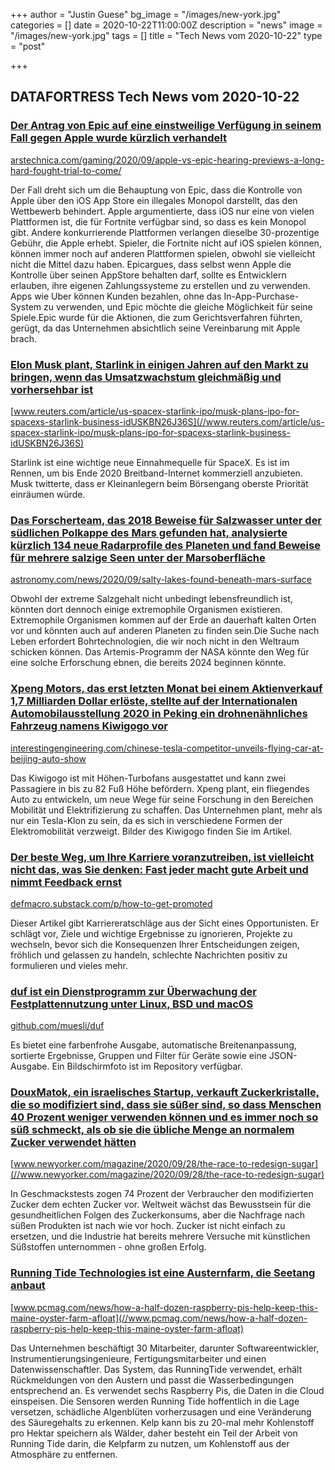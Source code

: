 +++
author = "Justin Guese"
bg_image = "/images/new-york.jpg"
categories = []
date = 2020-10-22T11:00:00Z
description = "news"
image = "/images/new-york.jpg"
tags = []
title = "Tech News vom 2020-10-22"
type = "post"

+++

        
## DATAFORTRESS Tech News vom 2020-10-22





### [Der Antrag von Epic auf eine einstweilige Verfügung in seinem Fall gegen Apple wurde kürzlich verhandelt](//arstechnica.com/gaming/2020/09/apple-vs-epic-hearing-previews-a-long-hard-fought-trial-to-come/)


[arstechnica.com/gaming/2020/09/apple-vs-epic-hearing-previews-a-long-hard-fought-trial-to-come/](//arstechnica.com/gaming/2020/09/apple-vs-epic-hearing-previews-a-long-hard-fought-trial-to-come/)


Der Fall dreht sich um die Behauptung von Epic, dass die Kontrolle von Apple über den iOS App Store ein illegales Monopol darstellt, das den Wettbewerb behindert. Apple argumentierte, dass iOS nur eine von vielen Plattformen ist, die für Fortnite verfügbar sind, so dass es kein Monopol gibt. Andere konkurrierende Plattformen verlangen dieselbe 30-prozentige Gebühr, die Apple erhebt. Spieler, die Fortnite nicht auf iOS spielen können, können immer noch auf anderen Plattformen spielen, obwohl sie vielleicht nicht die Mittel dazu haben. Epicargues, dass selbst wenn Apple die Kontrolle über seinen AppStore behalten darf, sollte es Entwicklern erlauben, ihre eigenen Zahlungssysteme zu erstellen und zu verwenden. Apps wie Uber können Kunden bezahlen, ohne das In-App-Purchase-System zu verwenden, und Epic möchte die gleiche Möglichkeit für seine Spiele.Epic wurde für die Aktionen, die zum Gerichtsverfahren führten, gerügt, da das Unternehmen absichtlich seine Vereinbarung mit Apple brach.


### [Elon Musk plant, Starlink in einigen Jahren auf den Markt zu bringen, wenn das Umsatzwachstum gleichmäßig und vorhersehbar ist](//www.reuters.com/article/us-spacex-starlink-ipo/musk-plans-ipo-for-spacexs-starlink-business-idUSKBN26J36S)


[www.reuters.com/article/us-spacex-starlink-ipo/musk-plans-ipo-for-spacexs-starlink-business-idUSKBN26J36S](//www.reuters.com/article/us-spacex-starlink-ipo/musk-plans-ipo-for-spacexs-starlink-business-idUSKBN26J36S)


Starlink ist eine wichtige neue Einnahmequelle für SpaceX. Es ist im Rennen, um bis Ende 2020 Breitband-Internet kommerziell anzubieten. Musk twitterte, dass er Kleinanlegern beim Börsengang oberste Priorität einräumen würde.


### [Das Forscherteam, das 2018 Beweise für Salzwasser unter der südlichen Polkappe des Mars gefunden hat, analysierte kürzlich 134 neue Radarprofile des Planeten und fand Beweise für mehrere salzige Seen unter der Marsoberfläche](//astronomy.com/news/2020/09/salty-lakes-found-beneath-mars-surface)


[astronomy.com/news/2020/09/salty-lakes-found-beneath-mars-surface](//astronomy.com/news/2020/09/salty-lakes-found-beneath-mars-surface)


Obwohl der extreme Salzgehalt nicht unbedingt lebensfreundlich ist, könnten dort dennoch einige extremophile Organismen existieren. Extremophile Organismen kommen auf der Erde an dauerhaft kalten Orten vor und könnten auch auf anderen Planeten zu finden sein.Die Suche nach Leben erfordert Bohrtechnologien, die wir noch nicht in den Weltraum schicken können. Das Artemis-Programm der NASA könnte den Weg für eine solche Erforschung ebnen, die bereits 2024 beginnen könnte.


### [Xpeng Motors, das erst letzten Monat bei einem Aktienverkauf 1,7 Milliarden Dollar erlöste, stellte auf der Internationalen Automobilausstellung 2020 in Peking ein drohnenähnliches Fahrzeug namens Kiwigogo vor](//interestingengineering.com/chinese-tesla-competitor-unveils-flying-car-at-beijing-auto-show)


[interestingengineering.com/chinese-tesla-competitor-unveils-flying-car-at-beijing-auto-show](//interestingengineering.com/chinese-tesla-competitor-unveils-flying-car-at-beijing-auto-show)


Das Kiwigogo ist mit Höhen-Turbofans ausgestattet und kann zwei Passagiere in bis zu 82 Fuß Höhe befördern. Xpeng plant, ein fliegendes Auto zu entwickeln, um neue Wege für seine Forschung in den Bereichen Mobilität und Elektrifizierung zu schaffen. Das Unternehmen plant, mehr als nur ein Tesla-Klon zu sein, da es sich in verschiedene Formen der Elektromobilität verzweigt. Bilder des Kiwigogo finden Sie im Artikel.


### [Der beste Weg, um Ihre Karriere voranzutreiben, ist vielleicht nicht das, was Sie denken: Fast jeder macht gute Arbeit und nimmt Feedback ernst](//defmacro.substack.com/p/how-to-get-promoted)


[defmacro.substack.com/p/how-to-get-promoted](//defmacro.substack.com/p/how-to-get-promoted)


Dieser Artikel gibt Karriereratschläge aus der Sicht eines Opportunisten. Er schlägt vor, Ziele und wichtige Ergebnisse zu ignorieren, Projekte zu wechseln, bevor sich die Konsequenzen Ihrer Entscheidungen zeigen, fröhlich und gelassen zu handeln, schlechte Nachrichten positiv zu formulieren und vieles mehr.


### [duf ist ein Dienstprogramm zur Überwachung der Festplattennutzung unter Linux, BSD und macOS](//github.com/muesli/duf)


[github.com/muesli/duf](//github.com/muesli/duf)


Es bietet eine farbenfrohe Ausgabe, automatische Breitenanpassung, sortierte Ergebnisse, Gruppen und Filter für Geräte sowie eine JSON-Ausgabe. Ein Bildschirmfoto ist im Repository verfügbar.


### [DouxMatok, ein israelisches Startup, verkauft Zuckerkristalle, die so modifiziert sind, dass sie süßer sind, so dass Menschen 40 Prozent weniger verwenden können und es immer noch so süß schmeckt, als ob sie die übliche Menge an normalem Zucker verwendet hätten](//www.newyorker.com/magazine/2020/09/28/the-race-to-redesign-sugar)


[www.newyorker.com/magazine/2020/09/28/the-race-to-redesign-sugar](//www.newyorker.com/magazine/2020/09/28/the-race-to-redesign-sugar)


In Geschmackstests zogen 74 Prozent der Verbraucher den modifizierten Zucker dem echten Zucker vor. Weltweit wächst das Bewusstsein für die gesundheitlichen Folgen des Zuckerkonsums, aber die Nachfrage nach süßen Produkten ist nach wie vor hoch. Zucker ist nicht einfach zu ersetzen, und die Industrie hat bereits mehrere Versuche mit künstlichen Süßstoffen unternommen - ohne großen Erfolg.


### [Running Tide Technologies ist eine Austernfarm, die Seetang anbaut](//www.pcmag.com/news/how-a-half-dozen-raspberry-pis-help-keep-this-maine-oyster-farm-afloat)


[www.pcmag.com/news/how-a-half-dozen-raspberry-pis-help-keep-this-maine-oyster-farm-afloat](//www.pcmag.com/news/how-a-half-dozen-raspberry-pis-help-keep-this-maine-oyster-farm-afloat)


Das Unternehmen beschäftigt 30 Mitarbeiter, darunter Softwareentwickler, Instrumentierungsingenieure, Fertigungsmitarbeiter und einen Datenwissenschaftler. Das System, das RunningTide verwendet, erhält Rückmeldungen von den Austern und passt die Wasserbedingungen entsprechend an. Es verwendet sechs Raspberry Pis, die Daten in die Cloud einspeisen. Die Sensoren werden Running Tide hoffentlich in die Lage versetzen, schädliche Algenblüten vorherzusagen und eine Veränderung des Säuregehalts zu erkennen. Kelp kann bis zu 20-mal mehr Kohlenstoff pro Hektar speichern als Wälder, daher besteht ein Teil der Arbeit von Running Tide darin, die Kelpfarm zu nutzen, um Kohlenstoff aus der Atmosphäre zu entfernen.